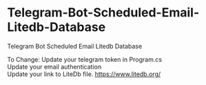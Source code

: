 # Telegram-Bot-Scheduled-Email-Litedb-Database
Telegram Bot Scheduled Email Litedb Database

To Change: 
Update your telegram token in Program.cs <br>
Update your email authentication <br>
Update your link to LiteDb file. https://www.litedb.org/   <br>
